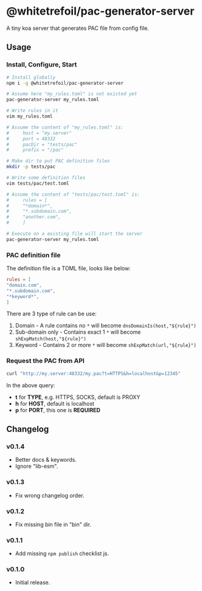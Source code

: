 @whitetrefoil/pac-generator-server
==================================

A tiny koa server that generates PAC file from config file.


Usage
-----

### Install, Configure, Start

```bash
# Install globally
npm i -g @whitetrefoil/pac-generator-server

# Assume here "my_rules.toml" is not existed yet
pac-generator-server my_rules.toml

# Write rules in it
vim my_rules.toml

# Assume the content of "my_rules.toml" is:
#     host = "my.server"
#     port = 48332
#     pacDir = "tests/pac"
#     prefix = "/pac"

# Make dir to put PAC definition files
mkdir -p tests/pac

# Write some definition files
vim tests/pac/test.toml

# Assume the content of "tests/pac/test.toml" is:
#     rules = [
#     "*domain*",
#     "*.subdomain.com",
#     "another.com",
#     ]

# Execute on a existing file will start the server
pac-generator-server my_rules.toml
```

### PAC definition file

The definition file is a TOML file, looks like below:

```toml
rules = [
"domain.com",
"*.subdomain.com",
"*keyword*",
]
```

There are 3 type of rule can be use:

1. Domain - A rule contains no `*` will become `dnsDomainIs(host,"${rule}")`
2. Sub-domain only - Contains exact 1 `*` will become `shExpMatch(host,"${rule}")`
3. Keyword - Contains 2 or more `*` will become `shExpMatch(url,"${rule}")`

### Request the PAC from API

```bash
curl "http://my.server:48332/my.pac?t=HTTPS&h=localhost&p=12345"
```

In the above query:

* **t** for **TYPE**, e.g. HTTPS, SOCKS, default is PROXY
* **h** for **HOST**, default is localhost
* **p** for **PORT**, this one is **REQUIRED**


Changelog
---------

### v0.1.4

* Better docs & keywords.
* Ignore "lib-esm".

### v0.1.3

* Fix wrong changelog order.

### v0.1.2

* Fix missing bin file in "bin" dir.

### v0.1.1

* Add missing `npm publish` checklist js.

### v0.1.0

* Initial release.
